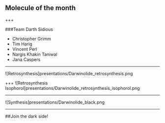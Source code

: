 ## Molecule of the month

+++

###Team Darth Sidious
* Christopher Grimm
* Tim Harig
* Vincent Perl
* Nargis Khakin Taniwal
* Jana Caspers

---
![Retrosynthesis]presentations/Darwinolide_retrosynthesis.png

+++
![Retrosynthesis Isophorol]presentations/Darwinolide_retrosynthesis_isophorol.png


---
![Synthesis]presentations/Darwinolide_black.png

--- 

##Join the dark side!


